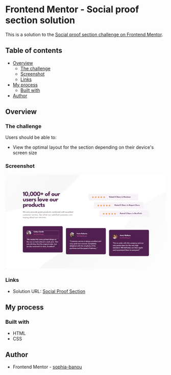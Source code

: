 # Frontend Mentor - Social proof section solution

This is a solution to the [Social proof section challenge on Frontend Mentor](https://www.frontendmentor.io/challenges/social-proof-section-6e0qTv_bA).

## Table of contents

- [Overview](#overview)
  - [The challenge](#the-challenge)
  - [Screenshot](#screenshot)
  - [Links](#links)
- [My process](#my-process)
  - [Built with](#built-with)
- [Author](#author)

## Overview

### The challenge

Users should be able to:

- View the optimal layout for the section depending on their device's screen size

### Screenshot

![](./images/screenshot.jpg)

### Links

- Solution URL: [Social Proof Section](https://sophia-banou.github.io/frontend-mentor/social-proof-section/)

## My process

### Built with

- HTML
- CSS

## Author

- Frontend Mentor - [sophia-banou](https://www.frontendmentor.io/profile/sophia-banou)